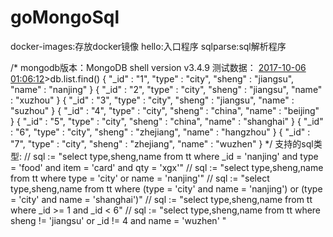 # goMongoSql
docker-images:存放docker镜像
hello:入口程序
sqlparse:sql解析程序

/*
		mongodb版本：MongoDB shell version v3.4.9
		测试数据：
		[2017-10-06 01:06:12](127.0.0.1:27888/test)>db.list.find()
		{ "_id" : "1", "type" : "city", "sheng" : "jiangsu", "name" : "nanjing" }
		{ "_id" : "2", "type" : "city", "sheng" : "jiangsu", "name" : "xuzhou" }
		{ "_id" : "3", "type" : "city", "sheng" : "jiangsu", "name" : "suzhou" }
		{ "_id" : "4", "type" : "city", "sheng" : "china", "name" : "beijing" }
		{ "_id" : "5", "type" : "city", "sheng" : "china", "name" : "shanghai" }
		{ "_id" : "6", "type" : "city", "sheng" : "zhejiang", "name" : "hangzhou" }
		{ "_id" : "7", "type" : "city", "sheng" : "zhejiang", "name" : "wuzhen" }
	*/
 支持的sql类型:
	//	sql := "select type,sheng,name from tt where _id = 'nanjing' and type = 'food' and item = 'card' and qty = 'xgx'"
	//	sql := "select type,sheng,name from tt where type = 'city' or name = 'nanjing'"
	//	sql := "select type,sheng,name from tt where (type = 'city' and name = 'nanjing') or (type = 'city' and name = 'shanghai')"
	//	sql := "select type,sheng,name from tt where _id >= 1 and _id < 6"
	//	sql := "select type,sheng,name from tt where sheng != 'jiangsu' or _id != 4 and name = 'wuzhen' "
  
  

